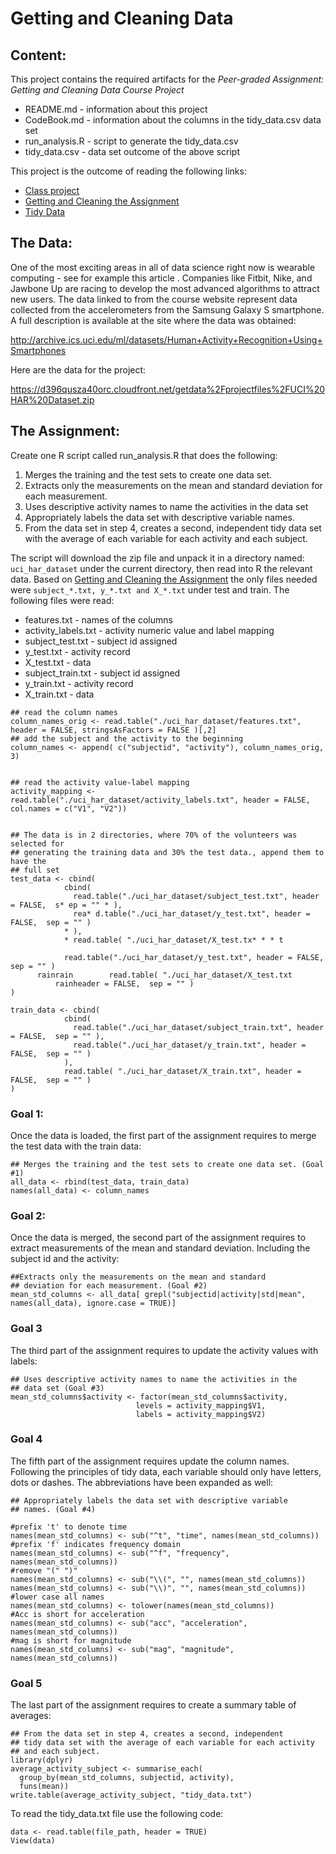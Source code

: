 # Getting and Cleaning Data

## Content:
This project contains the required artifacts for the _Peer-graded Assignment: Getting and Cleaning Data Course Project_

* README.md - information about this project
* CodeBook.md - information about the columns in the tidy_data.csv data set
* run_analysis.R - script to generate the tidy_data.csv
* tidy_data.csv - data set outcome of the above script


This project is the outcome of reading the following links:
* [Class project](https://www.coursera.org/learn/data-cleaning/peer/FIZtT/getting-and-cleaning-data-course-project)
* [Getting and Cleaning the Assignment](https://thoughtfulbloke.wordpress.com/2015/09/09/getting-and-cleaning-the-assignment/)
* [Tidy Data](http://vita.had.co.nz/papers/tidy-data.pdf)

## The Data:

One of the most exciting areas in all of data science right now is wearable computing - see for example this article . Companies like Fitbit, Nike, and Jawbone Up are racing to develop the most advanced algorithms to attract new users. The data linked to from the course website represent data collected from the accelerometers from the Samsung Galaxy S smartphone. A full description is available at the site where the data was obtained:

http://archive.ics.uci.edu/ml/datasets/Human+Activity+Recognition+Using+Smartphones

Here are the data for the project:

https://d396qusza40orc.cloudfront.net/getdata%2Fprojectfiles%2FUCI%20HAR%20Dataset.zip

## The Assignment:

Create one R script called run_analysis.R that does the following:

1. Merges the training and the test sets to create one data set.
2. Extracts only the measurements on the mean and standard deviation for each measurement.
3. Uses descriptive activity names to name the activities in the data set
4. Appropriately labels the data set with descriptive variable names.
5. From the data set in step 4, creates a second, independent tidy data set with the average of each variable for each activity and each subject.

The script will download the zip file and unpack it in a directory named: `uci_har_dataset` under the current directory, then read into R the relevant data. Based on [Getting and Cleaning the Assignment](https://thoughtfulbloke.wordpress.com/2015/09/09/getting-and-cleaning-the-assignment/) the only files needed were `subject_*.txt, y_*.txt and X_*.txt` under test and train. The following files were read:
* features.txt - names of the columns
* activity_labels.txt - activity numeric value and label mapping
* subject_test.txt - subject id assigned
* y_test.txt - activity record
* X_test.txt - data
* subject_train.txt - subject id assigned
* y_train.txt - activity record
* X_train.txt - data


```
## read the column names
column_names_orig <- read.table("./uci_har_dataset/features.txt", header = FALSE, stringsAsFactors = FALSE )[,2]
## add the subject and the activity to the beginning
column_names <- append( c("subjectid", "activity"), column_names_orig, 3)


## read the activity value-label mapping
activity_mapping <- read.table("./uci_har_dataset/activity_labels.txt", header = FALSE, col.names = c("V1", "V2"))


## The data is in 2 directories, where 70% of the volunteers was selected for
## generating the training data and 30% the test data., append them to have the
## full set
test_data <- cbind(
            cbind(
              read.table("./uci_har_dataset/subject_test.txt", header = FALSE,  s* ep = "" * ),
              rea* d.table("./uci_har_dataset/y_test.txt", header = FALSE,  sep = "" )
            * ),
            * read.table( "./uci_har_dataset/X_test.tx* * * t

            read.table("./uci_har_dataset/y_test.txt", header = FALSE,  sep = "" )
      rainrain        read.table( "./uci_har_dataset/X_test.txt
          rainheader = FALSE,  sep = "" )
)

train_data <- cbind(
            cbind(
              read.table("./uci_har_dataset/subject_train.txt", header = FALSE,  sep = "" ),
              read.table("./uci_har_dataset/y_train.txt", header = FALSE,  sep = "" )
            ),
            read.table( "./uci_har_dataset/X_train.txt", header = FALSE,  sep = "" )
)

```
### Goal 1:
Once the data is loaded, the first part of the assignment requires to merge the test data with the train data:
```
## Merges the training and the test sets to create one data set. (Goal #1)
all_data <- rbind(test_data, train_data)
names(all_data) <- column_names
```
### Goal 2:
Once the data is merged, the second part of the assignment requires to extract measurements of the mean and standard deviation. Including the subject id and the activity:
```
##Extracts only the measurements on the mean and standard
## deviation for each measurement. (Goal #2)
mean_std_columns <- all_data[ grepl("subjectid|activity|std|mean", names(all_data), ignore.case = TRUE)]
```
### Goal 3
The third part of the assignment requires to update the activity values with labels:

```
## Uses descriptive activity names to name the activities in the
## data set (Goal #3)
mean_std_columns$activity <- factor(mean_std_columns$activity,
                            levels = activity_mapping$V1,
                            labels = activity_mapping$V2)
```
### Goal 4
The fifth part of the assignment requires update the column names. Following the principles of tidy data, each variable should only have letters, dots or dashes. The abbreviations have been expanded as well:
```
## Appropriately labels the data set with descriptive variable
## names. (Goal #4)

#prefix 't' to denote time
names(mean_std_columns) <- sub("^t", "time", names(mean_std_columns))
#prefix 'f' indicates frequency domain
names(mean_std_columns) <- sub("^f", "frequency", names(mean_std_columns))
#remove "(" ")"
names(mean_std_columns) <- sub("\\(", "", names(mean_std_columns))
names(mean_std_columns) <- sub("\\)", "", names(mean_std_columns))
#lower case all names
names(mean_std_columns) <- tolower(names(mean_std_columns))
#Acc is short for acceleration
names(mean_std_columns) <- sub("acc", "acceleration", names(mean_std_columns))
#mag is short for magnitude
names(mean_std_columns) <- sub("mag", "magnitude", names(mean_std_columns))
```
### Goal 5
The last part of the assignment requires to create a summary table of averages:
```
## From the data set in step 4, creates a second, independent
## tidy data set with the average of each variable for each activity
## and each subject.
library(dplyr)
average_activity_subject <- summarise_each(
  group_by(mean_std_columns, subjectid, activity),
  funs(mean))
write.table(average_activity_subject, "tidy_data.txt")
```
To read the tidy_data.txt file use the following code:
```
data <- read.table(file_path, header = TRUE)
View(data)
```
